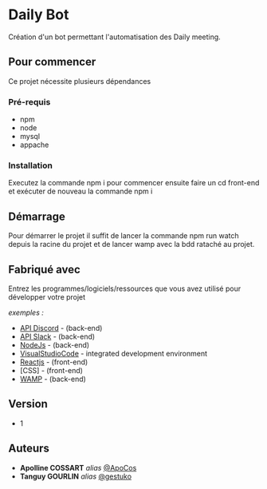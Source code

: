 # Daily Bot

Création d'un bot permettant l'automatisation des Daily meeting.

## Pour commencer

Ce projet nécessite plusieurs dépendances

### Pré-requis

- npm
- node
- mysql
- appache

### Installation

Executez la commande npm i pour commencer ensuite faire un cd front-end et exécuter de nouveau la commande npm i


## Démarrage

Pour démarrer le projet il suffit de lancer la commande npm run watch depuis la racine du projet
et de lancer wamp avec la bdd rataché au projet.

## Fabriqué avec

Entrez les programmes/logiciels/ressources que vous avez utilisé pour développer votre projet

_exemples :_
* [API Discord](https://discord.js.org/) -  (back-end)
* [API Slack](https://slack.com/) -  (back-end)
* [NodeJs](https://nodejs.org/en/) - (back-end)
* [VisualStudioCode](https://code.visualstudio.com/) - integrated development environment 
* [Reactjs](https://fr.reactjs.org/) -  (front-end)
* [CSS] - (front-end)
* [WAMP](https://www.wampserver.com/) - (back-end)



## Version
- 1

## Auteurs

* **Apolline COSSART** _alias_ [@ApoCos](https://github.com/ApoCos)
* **Tanguy GOURLIN** _alias_ [@gestuko](https://github.com/gestuko)

